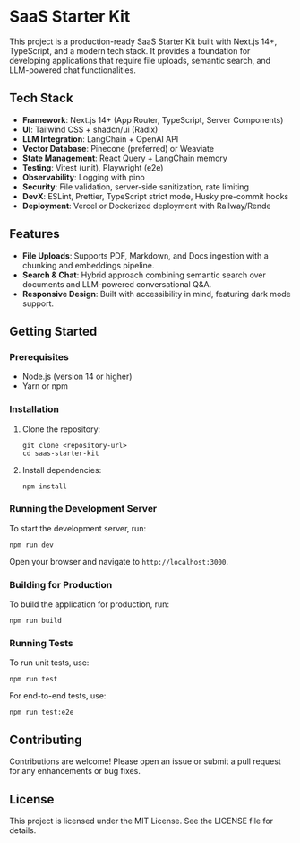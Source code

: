 # SaaS Starter Kit

This project is a production-ready SaaS Starter Kit built with Next.js 14+, TypeScript, and a modern tech stack. It provides a foundation for developing applications that require file uploads, semantic search, and LLM-powered chat functionalities.

## Tech Stack

- **Framework**: Next.js 14+ (App Router, TypeScript, Server Components)
- **UI**: Tailwind CSS + shadcn/ui (Radix)
- **LLM Integration**: LangChain + OpenAI API
- **Vector Database**: Pinecone (preferred) or Weaviate
- **State Management**: React Query + LangChain memory
- **Testing**: Vitest (unit), Playwright (e2e)
- **Observability**: Logging with pino
- **Security**: File validation, server-side sanitization, rate limiting
- **DevX**: ESLint, Prettier, TypeScript strict mode, Husky pre-commit hooks
- **Deployment**: Vercel or Dockerized deployment with Railway/Rende

## Features

- **File Uploads**: Supports PDF, Markdown, and Docs ingestion with a chunking and embeddings pipeline.
- **Search & Chat**: Hybrid approach combining semantic search over documents and LLM-powered conversational Q&A.
- **Responsive Design**: Built with accessibility in mind, featuring dark mode support.

## Getting Started

### Prerequisites

- Node.js (version 14 or higher)
- Yarn or npm

### Installation

1. Clone the repository:
   ```
   git clone <repository-url>
   cd saas-starter-kit
   ```

2. Install dependencies:
   ```
   npm install
   ```

### Running the Development Server

To start the development server, run:
```
npm run dev
```
Open your browser and navigate to `http://localhost:3000`.

### Building for Production

To build the application for production, run:
```
npm run build
```

### Running Tests

To run unit tests, use:
```
npm run test
```

For end-to-end tests, use:
```
npm run test:e2e
```

## Contributing

Contributions are welcome! Please open an issue or submit a pull request for any enhancements or bug fixes.

## License

This project is licensed under the MIT License. See the LICENSE file for details.